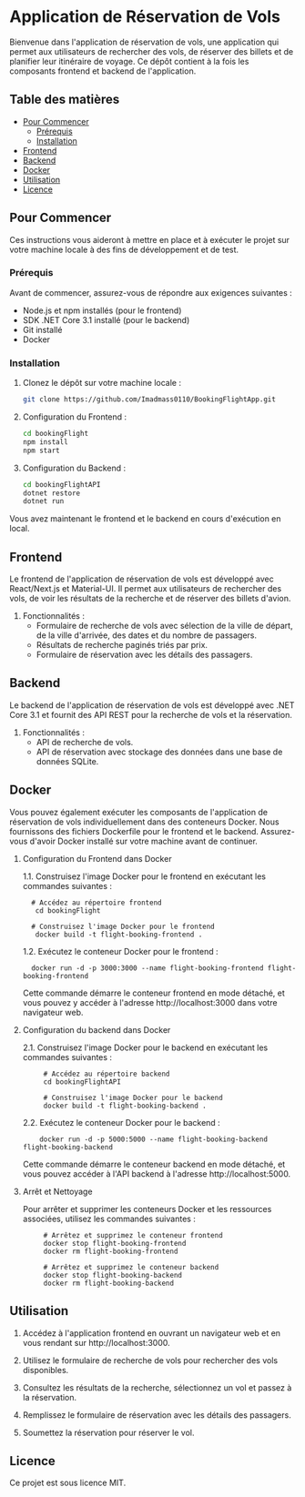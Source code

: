 # Application de Réservation de Vols

Bienvenue dans l'application de réservation de vols, une application qui permet aux utilisateurs de rechercher des vols, de réserver des billets et de planifier leur itinéraire de voyage. Ce dépôt contient à la fois les composants frontend et backend de l'application.

## Table des matières

- [Pour Commencer](#pour-commencer)
  - [Prérequis](#prérequis)
  - [Installation](#installation)
- [Frontend](#frontend)
- [Backend](#backend)
- [Docker](#docker)
- [Utilisation](#utilisation)
- [Licence](#licence)

## Pour Commencer

Ces instructions vous aideront à mettre en place et à exécuter le projet sur votre machine locale à des fins de développement et de test.

### Prérequis

Avant de commencer, assurez-vous de répondre aux exigences suivantes :

- Node.js et npm installés (pour le frontend)
- SDK .NET Core 3.1 installé (pour le backend)
- Git installé
- Docker

### Installation

1. Clonez le dépôt sur votre machine locale :

   ```bash
   git clone https://github.com/Imadmass0110/BookingFlightApp.git
   ```
   
2. Configuration du Frontend :

    ```bash
    cd bookingFlight
    npm install
    npm start
    ```

3. Configuration du Backend :
   
    ```bash
    cd bookingFlightAPI
    dotnet restore
    dotnet run
    ```

Vous avez maintenant le frontend et le backend en cours d'exécution en local.

## Frontend
Le frontend de l'application de réservation de vols est développé avec React/Next.js et Material-UI. Il permet aux utilisateurs de rechercher des vols, de voir les résultats de la recherche et de réserver des billets d'avion.

1. Fonctionnalités :
    * Formulaire de recherche de vols avec sélection de la ville de départ, de la ville d'arrivée, des dates et du nombre de passagers.
    * Résultats de recherche paginés triés par prix.
    * Formulaire de réservation avec les détails des passagers.

## Backend
Le backend de l'application de réservation de vols est développé avec .NET Core 3.1 et fournit des API REST pour la recherche de vols et la réservation.

1. Fonctionnalités :
    * API de recherche de vols.
    * API de réservation avec stockage des données dans une base de données SQLite.

## Docker
Vous pouvez également exécuter les composants de l'application de réservation de vols individuellement dans des conteneurs Docker. Nous fournissons des fichiers Dockerfile pour le frontend et le backend. Assurez-vous d'avoir Docker installé sur votre machine avant de continuer.

1. Configuration du Frontend dans Docker
     
    1.1. Construisez l'image Docker pour le frontend en exécutant les commandes suivantes :
   
         # Accédez au répertoire frontend
          cd bookingFlight
        
         # Construisez l'image Docker pour le frontend
          docker build -t flight-booking-frontend .
   
    1.2. Exécutez le conteneur Docker pour le frontend :
   
         docker run -d -p 3000:3000 --name flight-booking-frontend flight-booking-frontend
      
    Cette commande démarre le conteneur frontend en mode détaché, et vous pouvez y accéder à l'adresse http://localhost:3000 dans votre navigateur web.

2. Configuration du backend dans Docker
       
     2.1. Construisez l'image Docker pour le backend en exécutant les commandes suivantes :
     
            # Accédez au répertoire backend
            cd bookingFlightAPI
            
            # Construisez l'image Docker pour le backend
            docker build -t flight-booking-backend .
    
      2.2. Exécutez le conteneur Docker pour le backend :
         
           docker run -d -p 5000:5000 --name flight-booking-backend flight-booking-backend
        
      Cette commande démarre le conteneur backend en mode détaché, et vous pouvez accéder à l'API backend à l'adresse http://localhost:5000.

3. Arrêt et Nettoyage
  
     Pour arrêter et supprimer les conteneurs Docker et les ressources associées, utilisez les commandes suivantes :
         
            # Arrêtez et supprimez le conteneur frontend
            docker stop flight-booking-frontend
            docker rm flight-booking-frontend
            
            # Arrêtez et supprimez le conteneur backend
            docker stop flight-booking-backend
            docker rm flight-booking-backend

## Utilisation

1. Accédez à l'application frontend en ouvrant un navigateur web et en vous rendant sur http://localhost:3000.

2. Utilisez le formulaire de recherche de vols pour rechercher des vols disponibles.

3. Consultez les résultats de la recherche, sélectionnez un vol et passez à la réservation.

4. Remplissez le formulaire de réservation avec les détails des passagers.

5. Soumettez la réservation pour réserver le vol.

## Licence
Ce projet est sous licence MIT.
